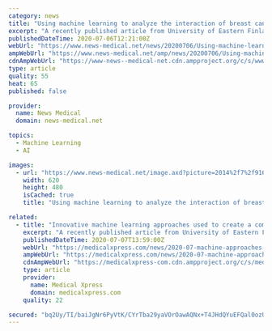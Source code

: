 ```yaml
---
category: news
title: "Using machine learning to analyze the interaction of breast cancer risk factors"
excerpt: "A recently published article from University of Eastern Finland and Kuopio University Hospital reports new innovative use of machine learning to help understand the interplay of genetic and other breast cancer risk factors."
publishedDateTime: 2020-07-06T12:21:00Z
webUrl: "https://www.news-medical.net/news/20200706/Using-machine-learning-to-analyze-the-interaction-of-breast-cancer-risk-factors.aspx"
ampWebUrl: "https://www.news-medical.net/amp/news/20200706/Using-machine-learning-to-analyze-the-interaction-of-breast-cancer-risk-factors.aspx"
cdnAmpWebUrl: "https://www-news--medical-net.cdn.ampproject.org/c/s/www.news-medical.net/amp/news/20200706/Using-machine-learning-to-analyze-the-interaction-of-breast-cancer-risk-factors.aspx"
type: article
quality: 55
heat: 65
published: false

provider:
  name: News Medical
  domain: news-medical.net

topics:
  - Machine Learning
  - AI

images:
  - url: "https://www.news-medical.net/image.axd?picture=2014%2f7%2f91618146-620x480.jpg"
    width: 620
    height: 480
    isCached: true
    title: "Using machine learning to analyze the interaction of breast cancer risk factors"

related:
  - title: "Innovative machine learning approaches used to create a comprehensive view of breast cancer risk factors"
    excerpt: "A recently published article from University of Eastern Finland and Kuopio University Hospital reports new innovative use of machine learning to help understand the interplay of genetic and other ..."
    publishedDateTime: 2020-07-07T13:59:00Z
    webUrl: "https://medicalxpress.com/news/2020-07-machine-approaches-comprehensive-view-breast.html"
    ampWebUrl: "https://medicalxpress.com/news/2020-07-machine-approaches-comprehensive-view-breast.amp"
    cdnAmpWebUrl: "https://medicalxpress-com.cdn.ampproject.org/c/s/medicalxpress.com/news/2020-07-machine-approaches-comprehensive-view-breast.amp"
    type: article
    provider:
      name: Medical Xpress
      domain: medicalxpress.com
    quality: 22

secured: "bq2Uy/TI/baiJgNr6PyVtK/CYrTba29yaVOrOawAQNx+T4JHdQYuEFQal0ozUEYtpPN5qlLhlNAeiDv8oFjcGAKALVt7eGIQuaOW057jj7pNSdY9oMioLnLc0iiqZ7sIjhwEVqPuiDmxm63uAKmahFvU5NxwJr3QV09TlsGgQv7yXPSGdov6j+N9Hjv/eifGXpfh7lY+/1bFebPnD6p56GQL9Qm6Q7ubNEfFt1kyYoDjrgiN/P7rflu/I2Mv235WWQO6eZRntCXF5Z2GsH0UPpizvUZ0345hB29DTocttN5lMc5scf8+MEGQeU5ojIaShLX3SCcJLuxtTPEx0Ptn5w==;F/I1uruxRKunjgt5E7TaiQ=="
---
```


